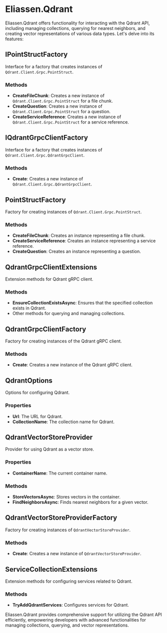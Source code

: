 # Eliassen.Qdrant

Eliassen.Qdrant offers functionality for interacting with the Qdrant API, including managing collections, querying for nearest neighbors, and creating vector representations of various data types. Let's delve into its features:

## IPointStructFactory

Interface for a factory that creates instances of `Qdrant.Client.Grpc.PointStruct`.

### Methods

- **CreateFileChunk**: Creates a new instance of `Qdrant.Client.Grpc.PointStruct` for a file chunk.
- **CreateQuestion**: Creates a new instance of `Qdrant.Client.Grpc.PointStruct` for a question.
- **CreateServiceReference**: Creates a new instance of `Qdrant.Client.Grpc.PointStruct` for a service reference.

## IQdrantGrpcClientFactory

Interface for a factory that creates instances of `Qdrant.Client.Grpc.QdrantGrpcClient`.

### Methods

- **Create**: Creates a new instance of `Qdrant.Client.Grpc.QdrantGrpcClient`.

## PointStructFactory

Factory for creating instances of `Qdrant.Client.Grpc.PointStruct`.

### Methods

- **CreateFileChunk**: Creates an instance representing a file chunk.
- **CreateServiceReference**: Creates an instance representing a service reference.
- **CreateQuestion**: Creates an instance representing a question.

## QdrantGrpcClientExtensions

Extension methods for Qdrant gRPC client.

### Methods

- **EnsureCollectionExistsAsync**: Ensures that the specified collection exists in Qdrant.
- Other methods for querying and managing collections.

## QdrantGrpcClientFactory

Factory for creating instances of the Qdrant gRPC client.

### Methods

- **Create**: Creates a new instance of the Qdrant gRPC client.

## QdrantOptions

Options for configuring Qdrant.

### Properties

- **Url**: The URL for Qdrant.
- **CollectionName**: The collection name for Qdrant.

## QdrantVectorStoreProvider

Provider for using Qdrant as a vector store.

### Properties

- **ContainerName**: The current container name.

### Methods

- **StoreVectorsAsync**: Stores vectors in the container.
- **FindNeighborsAsync**: Finds nearest neighbors for a given vector.

## QdrantVectorStoreProviderFactory

Factory for creating instances of `QdrantVectorStoreProvider`.

### Methods

- **Create**: Creates a new instance of `QdrantVectorStoreProvider`.

## ServiceCollectionExtensions

Extension methods for configuring services related to Qdrant.

### Methods

- **TryAddQdrantServices**: Configures services for Qdrant.

Eliassen.Qdrant provides comprehensive support for utilizing the Qdrant API efficiently, empowering developers with advanced functionalities for managing collections, querying, and vector representations.
